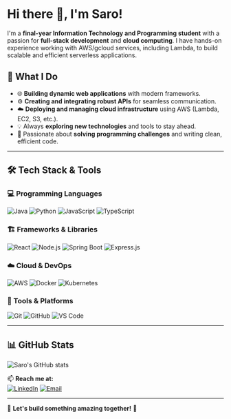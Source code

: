 # Hi there 👋, I'm Saro! 

I'm a **final-year Information Technology and Programming student** with a passion for **full-stack development** and **cloud computing**. I have hands-on experience working with AWS/gcloud services, including Lambda, to build scalable and efficient serverless applications.

## 🚀 What I Do
- 🌐 **Building dynamic web applications** with modern frameworks.
- ⚙️ **Creating and integrating robust APIs** for seamless communication.
- ☁️ **Deploying and managing cloud infrastructure** using AWS (Lambda, EC2, S3, etc.).
- 💡 Always **exploring new technologies** and tools to stay ahead.
- 🧠 Passionate about **solving programming challenges** and writing clean, efficient code.

---

## 🛠 Tech Stack & Tools

### 💻 Programming Languages
![Java](https://img.shields.io/badge/Java-%23ED8B00.svg?style=flat&logo=java&logoColor=white)
![Python](https://img.shields.io/badge/Python-%233776AB.svg?style=flat&logo=python&logoColor=white)
![JavaScript](https://img.shields.io/badge/JavaScript-%23F7DF1E.svg?style=flat&logo=javascript&logoColor=black)
![TypeScript](https://img.shields.io/badge/TypeScript-%23007ACC.svg?style=flat&logo=typescript&logoColor=white)

### 🏗️ Frameworks & Libraries
![React](https://img.shields.io/badge/React-%2361DAFB.svg?style=flat&logo=react&logoColor=black)
![Node.js](https://img.shields.io/badge/Node.js-%23339933.svg?style=flat&logo=nodedotjs&logoColor=white)
![Spring Boot](https://img.shields.io/badge/Spring_Boot-%236DB33F.svg?style=flat&logo=springboot&logoColor=white)
![Express.js](https://img.shields.io/badge/Express.js-%23404D59.svg?style=flat&logo=express&logoColor=white)

### ☁️ Cloud & DevOps
![AWS](https://img.shields.io/badge/AWS-%23FF9900.svg?style=flat&logo=amazonaws&logoColor=white)
![Docker](https://img.shields.io/badge/Docker-%230db7ed.svg?style=flat&logo=docker&logoColor=white)
![Kubernetes](https://img.shields.io/badge/Kubernetes-%23326CE5.svg?style=flat&logo=kubernetes&logoColor=white)

### 🔧 Tools & Platforms
![Git](https://img.shields.io/badge/Git-%23F05032.svg?style=flat&logo=git&logoColor=white)
![GitHub](https://img.shields.io/badge/GitHub-%23121011.svg?style=flat&logo=github&logoColor=white)
![VS Code](https://img.shields.io/badge/VS_Code-%23007ACC.svg?style=flat&logo=visualstudiocode&logoColor=white)

---

## 📊 GitHub Stats

![Saro's GitHub stats](https://github-readme-stats.vercel.app/api?username=saro&show_icons=true&theme=radical)

📫 **Reach me at:**  
[![LinkedIn](https://img.shields.io/badge/LinkedIn-%230077B5.svg?style=flat&logo=linkedin&logoColor=white)](www.linkedin.com/in/saro-ismailzada-a38620346)
[![Email](https://img.shields.io/badge/Email-D14836?style=flat&logo=gmail&logoColor=white)](mailto:sarosamall1993@gmail.com)

---

🌟 **Let's build something amazing together!** 🚀
